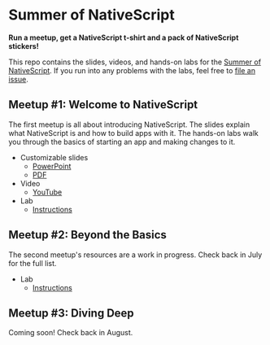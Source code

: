 # Summer of NativeScript

**Run a meetup, get a NativeScript t-shirt and a pack of NativeScript stickers!**

This repo contains the slides, videos, and hands-on labs for the [Summer of NativeScript](https://www.nativescript.org/summer). If you run into any problems with the labs, feel free to [file an issue](https://github.com/tjvantoll/summer-of-nativescript/issues/new).

## Meetup #1: Welcome to NativeScript

The first meetup is all about introducing NativeScript. The slides explain what NativeScript is and how to build apps with it. The hands-on labs walk you through the basics of starting an app and making changes to it.

* Customizable slides
    * [PowerPoint](july/slides.pptx)
    * [PDF](july/slides.pdf)
* Video
    * [YouTube](https://www.youtube.com/watch?v=bFqqRRuhSEc)
* Lab
    * [Instructions](july/lab.md)

## Meetup #2: Beyond the Basics

The second meetup's resources are a work in progress. Check back in July for the full list.

* Lab
    * [Instructions](august/lab.md)

## Meetup #3: Diving Deep

Coming soon! Check back in August.